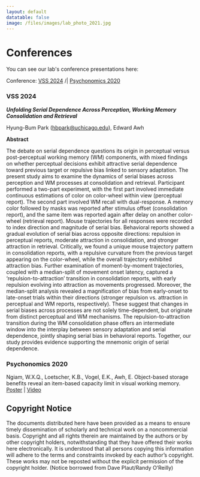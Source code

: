 ```yaml
---
layout: default
datatable: false
image: /files/images/lab_photo_2021.jpg
---
```


# Conferences

You can see our lab's conference presentations here:

Conference: [VSS 2024](#VSS-2024) /| [Psychonomics 2020](#Psychonomics-2020)

### VSS 2024

***Unfolding Serial Dependence Across Perception, Working Memory Consolidation and Retrieval***

Hyung-Bum Park (hbpark@uchicago.edu), Edward Awh

**Abstract**

The debate on serial dependence questions its origin in perceptual versus post-perceptual working memory (WM) components, with mixed findings on whether perceptual decisions exhibit attractive serial dependence toward previous target or repulsive bias linked to sensory adaptation. The present study aims to examine the dynamics of serial biases across perception and WM processes at consolidation and retrieval. Participant performed a two-part experiment, with the first part involved immediate continuous estimations of color on color-wheel within view (perceptual report). The second part involved WM recall with dual-response. A memory color followed by masks was reported after stimulus offset (consolidation report), and the same item was reported again after delay on another color-wheel (retrieval report). Mouse trajectories for all responses were recorded to index direction and magnitude of serial bias. Behavioral reports showed a gradual evolution of serial bias across opposite directions: repulsion in perceptual reports, moderate attraction in consolidation, and stronger attraction in retrieval. Critically, we found a unique mouse trajectory pattern in consolidation reports, with a repulsive curvature from the previous target appearing on the color-wheel, while the overall trajectory exhibited attraction bias. Further examination of moment-by-moment trajectories, coupled with a median-split of movement onset latency, captured a ‘repulsion-to-attraction’ transition in consolidation reports, with early repulsion evolving into attraction as movements progressed. Moreover, the median-split analysis revealed a magnification of bias from early-onset to late-onset trials within their directions (stronger repulsion vs. attraction in perceptual and WM reports, respectively). These suggest that changes in serial biases across processes are not solely time-dependent, but originate from distinct perceptual and WM mechanisms. The repulsion-to-attraction transition during the WM consolidation phase offers an intermediate window into the interplay between sensory adaptation and serial dependence, jointly shaping serial bias in behavioral reports. Together, our study provides evidence supporting the mnemonic origin of serial dependence.




### Psychonomics 2020

Ngiam, W.X.Q., Loetscher, K.B., Vogel, E.K., Awh, E. Object-based storage benefits reveal an item-based capacity limit in visual working memory. [Poster](/files/conferences/ngiamVSS2020.pdf) \| [Video](/files/conferences/ngiamPNOM2020.mp4)

## Copyright Notice

The documents distributed here have been provided as a means to ensure timely dissemination of scholarly and technical work on a noncommercial basis. Copyright and all rights therein are maintained by the authors or by other copyright holders, notwithstanding that they have offered their works here electronically. It is understood that all persons copying this information will adhere to the terms and constraints invoked by each author’s copyright. These works may not be reposted without the explicit permission of the copyright holder. (Notice borrowed from Dave Plaut/Randy O’Reilly)